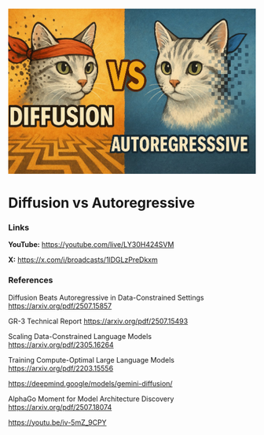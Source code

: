 ![thumbnail](thumbnail.jpg)

# Diffusion vs Autoregressive

### Links

**YouTube:** https://youtube.com/live/LY30H424SVM

**X:** https://x.com/i/broadcasts/1lDGLzPreDkxm

### References

Diffusion Beats Autoregressive in Data-Constrained Settings 
https://arxiv.org/pdf/2507.15857

GR-3 Technical Report 
https://arxiv.org/pdf/2507.15493

Scaling Data-Constrained Language Models
https://arxiv.org/pdf/2305.16264

Training Compute-Optimal Large Language Models
https://arxiv.org/pdf/2203.15556

https://deepmind.google/models/gemini-diffusion/

AlphaGo Moment for Model Architecture Discovery
https://arxiv.org/pdf/2507.18074

https://youtu.be/iv-5mZ_9CPY
